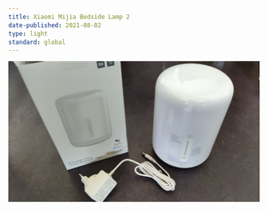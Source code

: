 ```yaml
---
title: Xiaomi Mijia Bedside Lamp 2
date-published: 2021-08-02
type: light
standard: global
---
```


![Product Image](Xiaomi_Mijia_Bedside_Lamp_2.jpg "Product Image")

